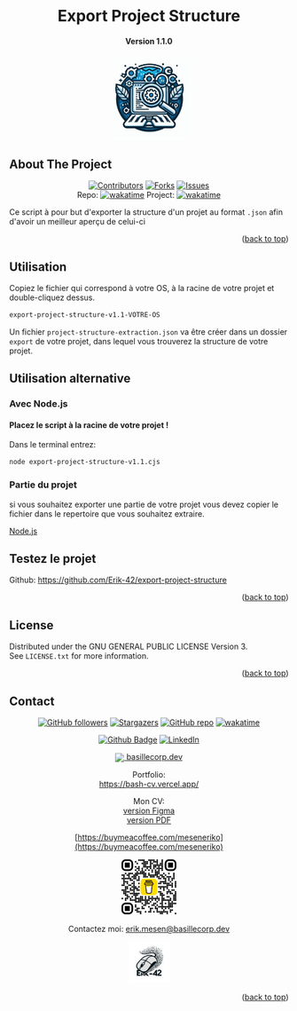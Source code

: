 <div align="center">
</div>
<a name="readme-top"></a>

<!-- PROJECT LOGO -->
<br />
<div align="center">
  <h1>Export Project Structure</h1>
<h4>Version 1.1.0</h4>
  <a href="https://github.com/Erik-42">
    <img src="assets/img/logos/product/EPS.jpeg" alt="Logo Export Project Stucture" width="150">
  </a>
</div>

<!-- ABOUT THE PROJECT -->

## About The Project

<div align="center">

[![Contributors][contributors-shield]][contributors-url]
[![Forks][forks-shield]][forks-url]
[![Issues][issues-shield]][issues-url]
<br/>
Repo: [![wakatime](https://wakatime.com/badge/github/Erik-42/export-file-structure.svg)](https://wakatime.com/badge/github/Erik-42/export-file-structure)
Project: [![wakatime](https://wakatime.com/badge/user/f84d00d8-fee3-4ca3-803d-3daa3c7053a5/project/9f40ffc6-b660-481b-8f1e-46fa60ade704.svg)](https://wakatime.com/badge/user/f84d00d8-fee3-4ca3-803d-3daa3c7053a5/project/9f40ffc6-b660-481b-8f1e-46fa60ade704)

</div>

Ce script à pour but d'exporter la structure d'un projet au format `.json` afin d'avoir un meilleur aperçu de celui-ci

<p></p>

<p align="right">(<a href="#readme-top">back to top</a>)</p>

## Utilisation

Copiez le fichier qui correspond à votre OS, à la racine de votre projet et double-cliquez dessus.

```bash
export-project-structure-v1.1-VOTRE-OS
```

Un fichier `project-structure-extraction.json` va être créer dans un dossier `export` de votre projet, dans lequel vous trouverez la structure de votre projet.

## Utilisation alternative

### Avec Node.js

#### Placez le script à la racine de votre projet !

Dans le terminal entrez:

```bash
node export-project-structure-v1.1.cjs
```

### Partie du projet

si vous souhaitez exporter une partie de votre projet vous devez copier le fichier dans le repertoire que vous souhaitez extraire.

<div>
<a href=https://nodejs.org>Node.js</a>
</div>

## Testez le projet

Github: https://github.com/Erik-42/export-project-structure

<p align="right">(<a href="#readme-top">back to top</a>)</p>

## License

Distributed under the GNU GENERAL PUBLIC LICENSE
Version 3.<br>
See `LICENSE.txt` for more information.

<p align="right">(<a href="#readme-top">back to top</a>)</p>

## Contact

<div align="center">

[![GitHub followers][github followers-shield]][github followers-url]
[![Stargazers][stars-shield]][stars-url]
[![GitHub repo][github repo-shield]][github repo-url]
[![wakatime][wakatime-shield]][wakatime-url]

[![Github Badge][github badge-shield]][github badge-url]
[![LinkedIn][linkedin-shield]][linkedin-url]

<a href = 'https://basillecorp.dev'> <img width = '32px' align= 'center' src="https://raw.githubusercontent.com/rahulbanerjee26/githubAboutMeGenerator/main/icons/portfolio.png"/> basillecorp.dev</a>

Portfolio:<br/>
https://bash-cv.vercel.app/

Mon CV:
<br/>
[version Figma](https://www.figma.com/design/H17d3Plq2fxppmKcQXfB0p/Cv-Eric-Breteau?m=auto&t=enkiu3089axN0tBm-1)<br/>
[version PDF](assets/docs/Cv-Erik_Mesen.pdf)

[https://buymeacoffee.com/meseneriko](https://buymeacoffee.com/meseneriko)

<a href="https://buymeacoffee.com/meseneriko">
    <img src="./assets/img/logos/perso/bmc_qr.png" alt="Buy My Coffee
    " width="100" style="background-color:grey">
</a>

Contactez moi: [erik.mesen@basillecorp.dev](mailto:erik.mesen@basillecorp.dev)

[<img src="./assets/img/logos/perso/logo-Erik-42-souris-v1.jpg" alt="logo Erik-42" width="75">](https://bash-cv.vercel.app/)

<p align="right">(<a href="#readme-top">back to top</a>)</p>

<!-- MARKDOWN LINKS & IMAGES -->
<!-- https://www.markdownguide.org/basic-syntax/#reference-style-links -->

[wakatime-shield]: https://wakatime.com/badge/user/f84d00d8-fee3-4ca3-803d-3daa3c7053a5.svg
[wakatime-url]: https://wakatime.com/@f84d00d8-fee3-4ca3-803d-3daa3c7053a5
[github badge-shield]: https://img.shields.io/badge/Github-Erik--42-155?style=for-the-badge&logo=github
[github badge-url]: https://github.com/Erik-42
[github repo-shield]: https://img.shields.io/badge/Repositories-68-blue
[github repo-url]: https://github.com/Erik-42/Erik-42?tab=repositories
[github followers-shield]: https://img.shields.io/github/followers/Erik-42
[github followers-url]: https://github.com/followers/Erik-42
[contributors-shield]: https://img.shields.io/github/contributors/Erik-42/export-project-structure
[contributors-url]: https://github.com/Erik-42/export-project-structure/graphs/contributors
[forks-shield]: https://img.shields.io/github/forks/Erik-42/export-file-structure
[forks-url]: https://github.com/Erik-42/export-file-structure/forks
[issues-shield]: https://img.shields.io/github/issues-raw/Erik-42/export-file-structure
[issues-url]: https://github.com/Erik-42/export-file-structure/issues
[stars-shield]: https://img.shields.io/github/stars/Erik-42
[stars-url]: https://github.com/Erik-42?tab=stars
[linkedin-shield]: https://img.shields.io/badge/-LinkedIn-black.svg?style=for-the-badge&logo=linkedin&colorB=555
[linkedin-url]: https://www.linkedin.com/in/erik-mesen/
[html-shield]: https://img.shields.io/badge/-LinkedIn-black.svg?style=for-the-badge&logo=linkedin&colorB=555
[html-url]: https://html.spec.whatwg.org/
[css-shield]: https://img.shields.io/badge/-LinkedIn-black.svg?style=for-the-badge&logo=linkedin&colorB=555
[css-url]: https://www.w3.org/TR/CSS/#css
[javascript-shield]: https://img.shields.io/badge/-LinkedIn-black.svg?style=for-the-badge&logo=linkedin&colorB=555
